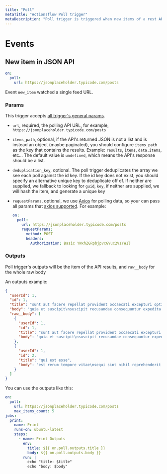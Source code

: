 ```yaml
---
title: "Poll"
metaTitle: "Actionsflow Poll trigger"
metaDescription: "Poll trigger is triggered when new items of a rest API are detected."
---
```


# Events

## New item in JSON API

```yaml
on:
  poll:
    url: https://jsonplaceholder.typicode.com/posts
```

Event `new_item` watched a single feed URL.

### Params

This trigger accepts [all trigger's general params](https://actionsflow.github.io/docs/triggers/#general-params-for-triggers).

- `url`, required, the polling API URL, for example, `https://jsonplaceholder.typicode.com/posts`

- `items_path`, optional, if the API's returned JSON is not a list and is instead an object (maybe paginated), you should configure `items_path` as the key that contains the results. Example: `results`, `items`, `data.items`, etc... The default value is `undefined`, which means the API's response should be a list.

- `deduplication_key`, optional. The poll trigger deduplicates the array we see each poll against the id key. If the id key does not exist, you should specify an alternative unique key to deduplicate off of. If neither are supplied, we fallback to looking for `guid`, `key`, if neither are supplied, we will hash the item, and generate a unique key

- `requestParams`, optional, we use [Axios](https://github.com/axios/axios) for polling data, so your can pass all params that [axios supported](https://github.com/axios/axios#request-config). For example:

  ```yaml
  on:
    poll:
      url: https://jsonplaceholder.typicode.com/posts
      requestParams:
        method: POST
        headers:
          Authorization: Basic YWxhZGRpbjpvcGVuc2VzYW1l
  ```

### Outputs

Poll trigger's outputs will be the item of the API results, and `raw__body` for the whole raw body

An outputs example:

```json
{
  "userId": 1,
  "id": 1,
  "title": "sunt aut facere repellat provident occaecati excepturi optio reprehenderit",
  "body": "quia et suscipit\nsuscipit recusandae consequuntur expedita et cum\nreprehenderit molestiae ut ut quas totam\nnostrum rerum est autem sunt rem eveniet architecto",
  "raw__body": [
    {
      "userId": 1,
      "id": 1,
      "title": "sunt aut facere repellat provident occaecati excepturi optio reprehenderit",
      "body": "quia et suscipit\nsuscipit recusandae consequuntur expedita et cum\nreprehenderit molestiae ut ut quas totam\nnostrum rerum est autem sunt rem eveniet architecto"
    },
    {
      "userId": 1,
      "id": 2,
      "title": "qui est esse",
      "body": "est rerum tempore vitae\nsequi sint nihil reprehenderit dolor beatae ea dolores neque\nfugiat blanditiis voluptate porro vel nihil molestiae ut reiciendis\nqui aperiam non debitis possimus qui neque nisi nulla"
    }
  ]
}
```

You can use the outputs like this:

```yaml
on:
  poll:
    url: https://jsonplaceholder.typicode.com/posts
    max_items_count: 5
jobs:
  print:
    name: Print
    runs-on: ubuntu-latest
    steps:
      - name: Print Outputs
        env:
          title: ${{ on.poll.outputs.title }}
          body: ${{ on.poll.outputs.body }}
        run: |
          echo "title: $title"
          echo "body: $body"
```
